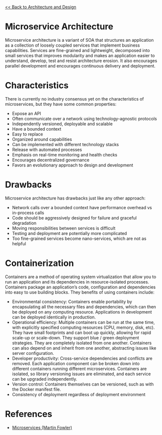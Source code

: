 [<< Back to Architecture and Design](index.md)

# Microservice Architecture
Microservice architecture is a variant of SOA that structures an application as a collection of loosely coupled services that implement business capabilities.  Services are fine-grained and lightweight, decomposed into small services that improves modularity and makes an application easier to understand, develop, test and resist architecture erosion.  It also encourages parallel development and encourages continuous delivery and deployment.

# Characteristics
There is currently no industry consensus yet on the characteristics of microservices, but they have some common properties:

- Expose an API
- Often communicate over a network using technology-agnostic protocols
- Independently versioned, deployable and scalable
- Have a bounded context
- Easy to replace
- Organized around capabilities
- Can be implemented with different technology stacks
- Release with automated processes
- Emphasis on real-time monitoring and health checks
- Encourages decentralized governance
- Favors an evolutionary approach to design and development

# Drawbacks
Microservice architecture has drawbacks just like any other approach:

- Network calls over a bounded context have performance overhead vs in-process calls
- Code should be aggressively designed for failure and graceful degradation
- Moving responsibilities between services is difficult
- Testing and deployment are potentially more complicated
- Too fine-grained services become nano-services, which are not as helpful

# Containerization
Containers are a method of operating system virtualization that allow you to run an application and its dependencies in resource-isolated processes.  Containers package an application’s code, configuration and dependencies into easy to use building blocks.  They benefits of using containers include:

- Environmental consistency: Containers enable portability by encapsulating all the necessary files and dependencies, which can then be deployed on any computing resource.  Applications in development can be deployed identically in production.
- Operational efficiency: Multiple containers can be run at the same time, with explicitly specified computing resources (CPU, memory, disk, etc). They have small footprints and can boot up quickly, allowing for rapid scale-up or scale-down.  They support blue / green deployment strategies.  They are completely isolated from one another.  Containers can also depend on and inherit from one another, abstracting issues like server configuration.
- Developer productivity: Cross-service dependencies and conflicts are removed.  Each application component can be broken down into different containers running different microservices.  Containers are isolated, so library versioning issues are eliminated, and each service can be upgraded independently.  
- Version control: Containers themselves can be versioned, such as with the Docker manifest file.  
- Consistency of deployment regardless of deployment environment

# References
- [Microservices (Martin Fowler)](https://www.martinfowler.com/articles/microservices.html)
